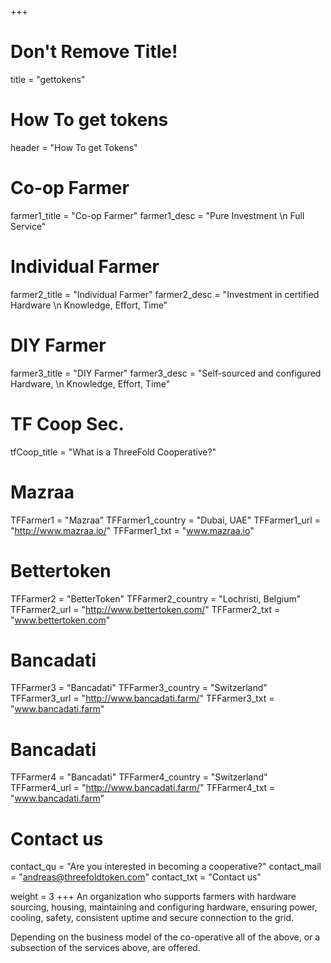 +++
# Don't Remove Title!
title = "gettokens"

# How To get tokens
header = "How To get Tokens"

# Co-op Farmer
farmer1_title = "Co-op Farmer"
farmer1_desc = "Pure Investment \n Full Service"

# Individual Farmer
farmer2_title = "Individual Farmer"
farmer2_desc = "Investment in certified Hardware \n Knowledge, Effort, Time"

# DIY Farmer
farmer3_title = "DIY Farmer"
farmer3_desc = "Self-sourced and configured Hardware, \n Knowledge, Effort, Time"

# TF Coop Sec.
tfCoop_title = "What is a ThreeFold Cooperative?"

# Mazraa
TFFarmer1 = "Mazraa"
TFFarmer1_country = "Dubai, UAE"
TFFarmer1_url = "http://www.mazraa.io/"
TFFarmer1_txt = "www.mazraa.io"

# Bettertoken
TFFarmer2 = "BetterToken"
TFFarmer2_country = "Lochristi, Belgium"
TFFarmer2_url = "http://www.bettertoken.com/"
TFFarmer2_txt = "www.bettertoken.com"

# Bancadati
TFFarmer3 = "Bancadati"
TFFarmer3_country = "Switzerland"
TFFarmer3_url = "http://www.bancadati.farm/"
TFFarmer3_txt = "www.bancadati.farm"

# Bancadati
TFFarmer4 = "Bancadati"
TFFarmer4_country = "Switzerland"
TFFarmer4_url = "http://www.bancadati.farm/"
TFFarmer4_txt = "www.bancadati.farm" 


# Contact us
contact_qu = "Are you interested in becoming a cooperative?"
contact_mail = "andreas@threefoldtoken.com"
contact_txt = "Contact us"

weight = 3
+++
An organization who supports farmers with hardware sourcing, housing, maintaining and configuring hardware, ensuring power, cooling, safety, consistent uptime and secure connection to the grid.

Depending on the business model of the co-operative all of the above, or a subsection of the services above, are offered.
